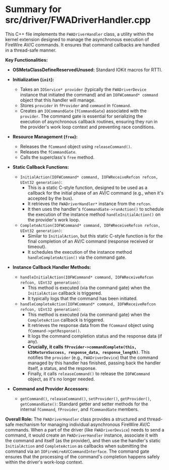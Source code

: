 # Summary for src/driver/FWADriverHandler.cpp

This C++ file implements the `FWADriverHandler` class, a utility within the kernel extension designed to manage the asynchronous execution of FireWire AV/C commands. It ensures that command callbacks are handled in a thread-safe manner.

**Key Functionalities:**

-   **OSMetaClassDefineReservedUnused:** Standard IOKit macros for RTTI.

-   **Initialization (`init`):**
    -   Takes an `IOService* provider` (typically the `FWADriverDevice` instance that initiated the command) and an `IOFWCommand* command` object that this handler will manage.
    -   Stores `provider` in `fProvider` and `command` in `fCommand`.
    -   Creates an `IOCommandGate` (`fCommandGate`) associated with the `provider`. The command gate is essential for serializing the execution of asynchronous callback routines, ensuring they run in the provider's work loop context and preventing race conditions.

-   **Resource Management (`free`):**
    -   Releases the `fCommand` object using `releaseCommand()`.
    -   Releases the `fCommandGate`.
    -   Calls the superclass's `free` method.

-   **Static Callback Functions:**
    -   `InitialAction(IOFWCommand* command, IOFWReceiveRefcon refcon, UInt32 generation)`:
        -   This is a static C-style function, designed to be used as a callback for the initial phase of an AV/C command (e.g., when it's accepted by the bus).
        -   It retrieves the `FWADriverHandler*` instance from the `refcon`.
        -   It then uses the handler's `fCommandGate->runAction()` to schedule the execution of the instance method `handleInitialAction()` on the provider's work loop.
    -   `CompleteAction(IOFWCommand* command, IOFWReceiveRefcon refcon, UInt32 generation)`:
        -   Similar to `InitialAction`, but this static C-style function is for the final completion of an AV/C command (response received or timeout).
        -   It schedules the execution of the instance method `handleCompleteAction()` via the command gate.

-   **Instance Callback Handler Methods:**
    -   `handleInitialAction(IOFWCommand* command, IOFWReceiveRefcon refcon, UInt32 generation)`:
        -   This method is executed (via the command gate) when the `InitialAction` callback is triggered.
        -   It typically logs that the command has been initiated.
    -   `handleCompleteAction(IOFWCommand* command, IOFWReceiveRefcon refcon, UInt32 generation)`:
        -   This method is executed (via the command gate) when the `CompleteAction` callback is triggered.
        -   It retrieves the response data from the `fCommand` object using `fCommand->getResponse()`.
        -   It logs the command completion status and the response data (if any).
        -   **Crucially, it calls `fProvider->commandComplete(this, kIOReturnSuccess, response_data, response_length)`**. This notifies the `provider` (e.g., `FWADriverDevice`) that the command managed by this handler has finished, passing back the handler itself, a status, and the response.
        -   Finally, it calls `releaseCommand()` to release the `IOFWCommand` object, as it's no longer needed.

-   **Command and Provider Accessors:**
    -   `getCommand()`, `releaseCommand()`, `setProvider()`, `getProvider()`, `getCommandGate()`: Standard getter and setter methods for the internal `fCommand`, `fProvider`, and `fCommandGate` members.

**Overall Role:**
The `FWADriverHandler` class provides a structured and thread-safe mechanism for managing individual asynchronous FireWire AV/C commands. When a part of the driver (like `FWADriverDevice`) needs to send a command, it would create an `FWADriverHandler` instance, associate it with the command and itself (as the provider), and then use the handler's static `InitialAction` and `CompleteAction` as callbacks when submitting the command via an `IOFireWireAVCCommandInterface`. The command gate ensures that the processing of the command's completion happens safely within the driver's work-loop context.
